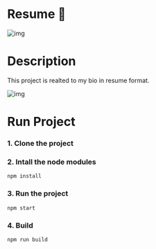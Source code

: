 # Resume :page_with_curl:

![img](https://github.com/pravinKumar91/react-resume/blob/main/public/images/img.jpg?raw=true)

# Description
This project is realted to my bio in resume format.

![img](https://github.com/pravinKumar91/react-resume/blob/main/public/images/img2.jpg?raw=true)

# Run Project
### 1. Clone the project

### 2. Intall the node modules
```shell
npm install
```

### 3. Run the project
```shell
npm start
```

### 4. Build
```shell
npm run build
```
